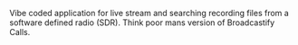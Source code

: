 Vibe coded application for live stream and searching recording files from a software defined radio (SDR). 
Think poor mans version of Broadcastify Calls.
